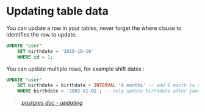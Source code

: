# Updating table data

You can update a row in your tables, never forget the where clause to identifies
the row to update.
````sql
UPDATE "user"
    SET birthdate = '2010-10-10'
    WHERE id = 1;
````

You can update multiple rows, for example shift dates :
````sql
UPDATE "user"
    SET birthdate = birthdate + INTERVAL '6 months' -- add 6 month to dates
    WHERE birthdate > '2002-01-01'; -- only update birthdate after january 2002
````

> *[postgres doc - updating](https://www.postgresql.org/docs/15/tutorial-update.html)*
